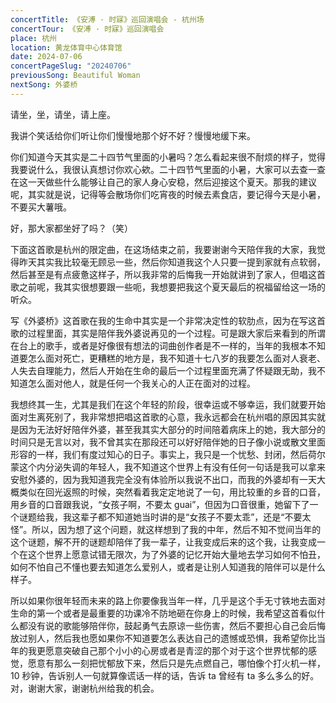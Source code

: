 ```yaml
---
concertTitle: 《安溥 · 时寐》巡回演唱会 - 杭州场
concertTour: 《安溥 · 时寐》巡回演唱会
place: 杭州
location: 黄龙体育中心体育馆
date: 2024-07-06
concertPageSlug: "20240706"
previousSong: Beautiful Woman
nextSong: 外婆桥
---
```

请坐，坐，请坐，请上座。

我讲个笑话给你们听让你们慢慢地那个好不好？慢慢地缓下来。

你们知道今天其实是二十四节气里面的小暑吗？怎么看起来很不耐烦的样子，觉得我要说什么，我很认真想讨你欢心欸。二十四节气里面的小暑，大家可以去查一查在这一天做些什么能够让自己的家人身心安稳，然后迎接这个夏天。那我的建议呢，其实就是说，记得等会散场你们吃宵夜的时候去素食店，要记得今天是小暑，不要买大薯哦。

好，那大家都坐好了吗？（笑）

下面这首歌是杭州的限定曲，在这场结束之前，我要谢谢今天陪伴我的大家，我觉得昨天其实我比较毫无顾忌一些，然后你知道我这个人只要一提到家就有点软弱，然后甚至是有点疲惫这样子，所以我非常的后悔我一开始就讲到了家人，但唱这首歌之前呢，我其实很想要跟一些呃，我想要把我这个夏天最后的祝福留给这一场的听众。

写《外婆桥》这首歌在我的生命中其实是一个非常决定性的软肋点，因为在写这首歌的过程里面，其实是陪伴我外婆说再见的一个过程。可是跟大家后来看到的所谓在台上的歌手，或者是好像很有想法的词曲创作者是不一样的，当年的我根本不知道要怎么面对死亡，更糟糕的地方是，我不知道十七八岁的我要怎么面对人衰老、人失去自理能力，然后人开始在生命的最后一个过程里面充满了怀疑跟无助，我不知道怎么面对他人，就是任何一个我关心的人正在面对的过程。

我想终其一生，尤其是我们在这个年轻的阶段，很幸运或不够幸运，我们就要开始面对生离死别了，我非常想把唱这首歌的心意，我永远都会在杭州唱的原因其实就是因为无法好好陪伴外婆，甚至我其实大部分的时间陪着病床上的她，我大部分的时间只是无言以对，我不曾其实在那段还可以好好陪伴她的日子像小说或散文里面形容的一样，我们有度过知心的日子。事实上，我只是一个忧愁、封闭，然后荷尔蒙这个内分泌失调的年轻人，我不知道这个世界上有没有任何一句话是我可以拿来安慰外婆的，因为我知道我完全没有体验所以我说不出口，而我的外婆却有一天大概类似在回光返照的时候，突然看着我定定地说了一句，用比较重的乡音的口音，用乡音的口音跟我说，“女孩子啊，不要太 guai”，但因为口音很重，她留下了一个谜题给我，我这辈子都不知道她当时讲的是“女孩子不要太乖”，还是“不要太怪”。所以，因为想了这个问题，就这样想到了我的中年，然后不知不觉间当年的这个谜题，解不开的谜题却陪伴了我一辈子，让我变成后来的这个我，让我变成一个在这个世界上愿意试错无限次，为了外婆的记忆开始大量地去学习如何不怕丑，如何不怕自己不懂也要去知道怎么爱别人，或者是让别人知道我的陪伴可以是什么样子。

所以如果你很年轻而未来的路上你要像我当年一样，几乎是这个手无寸铁地去面对生命的第一个或者是最重要的功课冷不防地砸在你身上的时候，我希望这首看似什么都没有说的歌能够陪伴你，鼓起勇气去原谅一些伤害，然后不要担心自己会后悔放过别人，然后我也愿如果你不知道要怎么表达自己的遗憾或恐惧，我希望你比当年的我更愿意突破自己那个小小的心房或者是青涩的那个对于这个世界忧郁的感觉，愿意有那么一刻把忧郁放下来，然后只是先点燃自己，哪怕像个打火机一样，10 秒钟，告诉别人一句就算像谎话一样的话，告诉 ta 曾经有 ta 多么多么的好。对，谢谢大家，谢谢杭州给我的机会。